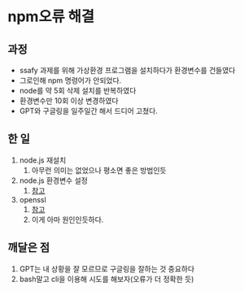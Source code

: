 # npm오류 해결

## 과정
- ssafy 과제를 위해 가상환경 프로그램을 설치하다가 환경변수를 건들였다
- 그로인해 npm 명령어가 안되었다.
- node를 약 5회 삭제 설치를 반복하였다
- 환경변수만 10회 이상 변경하였다
- GPT와 구글링을 일주일간 해서 드디어 고쳤다.

## 한 일
1. node.js 재설치
   1. 아무런 의미는 없었으나 평소면 좋은 방법인듯
2. node.js 환경변수 설정
   1. [참고](https://han-py.tistory.com/492)
3. openssl
   1. [참고](https://warmdeveloper.tistory.com/64)
   2. 이게 아마 원인인듯하다.

## 깨달은 점
1. GPT는 내 상황을 잘 모르므로 구글링을 잘하는 것 중요하다
2. bash말고 cli을 이용해 시도를 해보자(오류가 더 정확한 듯)